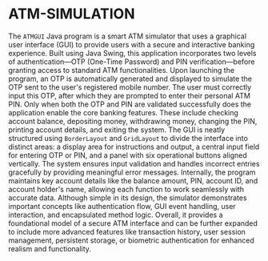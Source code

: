 # ATM-SIMULATION
The `ATMGUI` Java program is a smart ATM simulator that uses a graphical user interface (GUI) to provide users with a secure and interactive banking experience. Built using Java Swing, this application incorporates two levels of authentication—OTP (One-Time Password) and PIN verification—before granting access to standard ATM functionalities. Upon launching the program, an OTP is automatically generated and displayed to simulate the OTP sent to the user's registered mobile number. The user must correctly input this OTP, after which they are prompted to enter their personal ATM PIN. Only when both the OTP and PIN are validated successfully does the application enable the core banking features. These include checking account balance, depositing money, withdrawing money, changing the PIN, printing account details, and exiting the system. The GUI is neatly structured using `BorderLayout` and `GridLayout` to divide the interface into distinct areas: a display area for instructions and output, a central input field for entering OTP or PIN, and a panel with six operational buttons aligned vertically. The system ensures input validation and handles incorrect entries gracefully by providing meaningful error messages. Internally, the program maintains key account details like the balance amount, PIN, account ID, and account holder's name, allowing each function to work seamlessly with accurate data. Although simple in its design, the simulator demonstrates important concepts like authentication flow, GUI event handling, user interaction, and encapsulated method logic. Overall, it provides a foundational model of a secure ATM interface and can be further expanded to include more advanced features like transaction history, user session management, persistent storage, or biometric authentication for enhanced realism and functionality.
